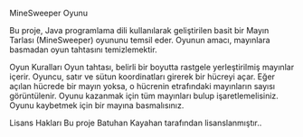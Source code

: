 MineSweeper Oyunu

Bu proje, Java programlama dili kullanılarak geliştirilen basit bir Mayın Tarlası (MineSweeper) oyununu temsil eder. Oyunun amacı, mayınlara basmadan oyun tahtasını temizlemektir.

Oyun Kuralları
Oyun tahtası, belirli bir boyutta rastgele yerleştirilmiş mayınlar içerir.
Oyuncu, satır ve sütun koordinatları girerek bir hücreyi açar.
Eğer açılan hücrede bir mayın yoksa, o hücrenin etrafındaki mayınların sayısı görüntülenir.
Oyunu kazanmak için tüm mayınları bulup işaretlemelisiniz.
Oyunu kaybetmek için bir mayına basmalısınız.

Lisans Hakları
Bu proje Batuhan Kayahan tarafından lisanslanmıştır..

